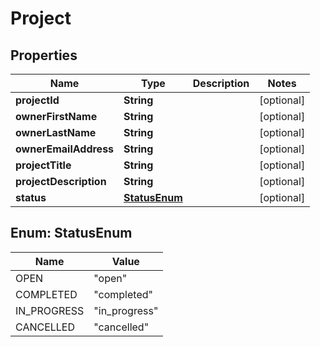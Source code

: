 
# Project

## Properties
Name | Type | Description | Notes
------------ | ------------- | ------------- | -------------
**projectId** | **String** |  |  [optional]
**ownerFirstName** | **String** |  |  [optional]
**ownerLastName** | **String** |  |  [optional]
**ownerEmailAddress** | **String** |  |  [optional]
**projectTitle** | **String** |  |  [optional]
**projectDescription** | **String** |  |  [optional]
**status** | [**StatusEnum**](#StatusEnum) |  |  [optional]


<a name="StatusEnum"></a>
## Enum: StatusEnum
Name | Value
---- | -----
OPEN | &quot;open&quot;
COMPLETED | &quot;completed&quot;
IN_PROGRESS | &quot;in_progress&quot;
CANCELLED | &quot;cancelled&quot;



